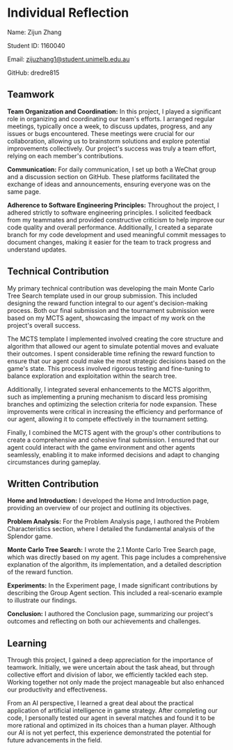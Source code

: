# Individual Reflection

Name: Zijun Zhang

Student ID: 1160040

Email: zijuzhang1@student.unimelb.edu.au

GitHub: dredre815

## Teamwork

**Team Organization and Coordination:**
In this project, I played a significant role in organizing and coordinating our team's efforts. I arranged regular meetings, typically once a week, to discuss updates, progress, and any issues or bugs encountered. These meetings were crucial for our collaboration, allowing us to brainstorm solutions and explore potential improvements collectively. Our project's success was truly a team effort, relying on each member's contributions.

**Communication:**
For daily communication, I set up both a WeChat group and a discussion section on GitHub. These platforms facilitated the exchange of ideas and announcements, ensuring everyone was on the same page.

**Adherence to Software Engineering Principles:**
Throughout the project, I adhered strictly to software engineering principles. I solicited feedback from my teammates and provided constructive criticism to help improve our code quality and overall performance. Additionally, I created a separate branch for my code development and used meaningful commit messages to document changes, making it easier for the team to track progress and understand updates.

## Technical Contribution

My primary technical contribution was developing the main Monte Carlo Tree Search template used in our group submission. This included designing the reward function integral to our agent's decision-making process. Both our final submission and the tournament submission were based on my MCTS agent, showcasing the impact of my work on the project's overall success.

The MCTS template I implemented involved creating the core structure and algorithm that allowed our agent to simulate potential moves and evaluate their outcomes. I spent considerable time refining the reward function to ensure that our agent could make the most strategic decisions based on the game's state. This process involved rigorous testing and fine-tuning to balance exploration and exploitation within the search tree.

Additionally, I integrated several enhancements to the MCTS algorithm, such as implementing a pruning mechanism to discard less promising branches and optimizing the selection criteria for node expansion. These improvements were critical in increasing the efficiency and performance of our agent, allowing it to compete effectively in the tournament setting.

Finally, I combined the MCTS agent with the group's other contributions to create a comprehensive and cohesive final submission. I ensured that our agent could interact with the game environment and other agents seamlessly, enabling it to make informed decisions and adapt to changing circumstances during gameplay.

## Written Contribution

**Home and Introduction:**
I developed the Home and Introduction page, providing an overview of our project and outlining its objectives.

**Problem Analysis:**
For the Problem Analysis page, I authored the Problem Characteristics section, where I detailed the fundamental analysis of the Splendor game.

**Monte Carlo Tree Search:**
I wrote the 2.1 Monte Carlo Tree Search page, which was directly based on my agent. This page includes a comprehensive explanation of the algorithm, its implementation, and a detailed description of the reward function.

**Experiments:**
In the Experiment page, I made significant contributions by describing the Group Agent section. This included a real-scenario example to illustrate our findings.

**Conclusion:**
I authored the Conclusion page, summarizing our project's outcomes and reflecting on both our achievements and challenges.

## Learning

Through this project, I gained a deep appreciation for the importance of teamwork. Initially, we were uncertain about the task ahead, but through collective effort and division of labor, we efficiently tackled each step. Working together not only made the project manageable but also enhanced our productivity and effectiveness.

From an AI perspective, I learned a great deal about the practical application of artificial intelligence in game strategy. After completing our code, I personally tested our agent in several matches and found it to be more rational and optimized in its choices than a human player. Although our AI is not yet perfect, this experience demonstrated the potential for future advancements in the field.